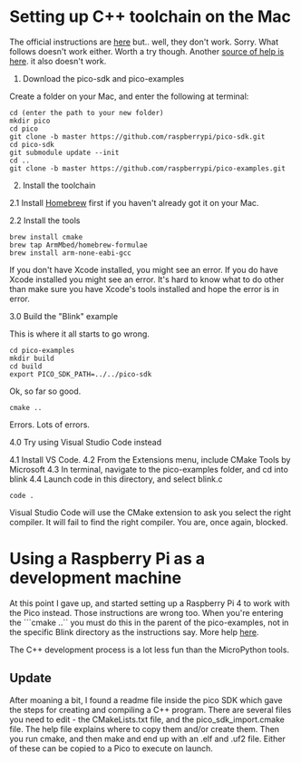 # Setting up C++ toolchain on the Mac

The official instructions are [here](https://datasheets.raspberrypi.org/pico/getting-started-with-pico.pdf) but.. well, they don't work. Sorry.
What follows doesn't work either. Worth a try though.
Another [source of help is here](https://blog.smittytone.net/2021/02/02/program-raspberry-pi-pico-c-mac/). it also doesn't work.

1. Download the pico-sdk and pico-examples

Create a folder on your Mac, and enter the following at terminal:

```
cd (enter the path to your new folder)
mkdir pico
cd pico
git clone -b master https://github.com/raspberrypi/pico-sdk.git
cd pico-sdk
git submodule update --init
cd ..
git clone -b master https://github.com/raspberrypi/pico-examples.git
```

2. Install the toolchain

2.1 Install [Homebrew](http://brew.sh) first if you haven't already got it on your Mac.

2.2 Install the tools

```
brew install cmake
brew tap ArmMbed/homebrew-formulae
brew install arm-none-eabi-gcc
```

If you don't have Xcode installed, you might see an error. If you do have Xcode installed you might see an error.
It's hard to know what to do other than make sure you have Xcode's tools installed and hope the error is in error.


3.0 Build the "Blink" example

This is where it all starts to go wrong.

```
cd pico-examples
mkdir build
cd build
export PICO_SDK_PATH=../../pico-sdk
```

Ok, so far so good. 

```
cmake ..
```

Errors. Lots of errors.

4.0 Try using Visual Studio Code instead

4.1 Install VS Code.
4.2 From the Extensions menu, include CMake Tools by Microsoft
4.3 In terminal, navigate to the pico-examples folder, and cd into blink
4.4 Launch code in this directory, and select blink.c

``code .``

Visual Studio Code will use the CMake extension to ask you select the right compiler. It will fail to find the right compiler. You are, once again, blocked.

# Using a Raspberry Pi as a development machine

At this point I gave up, and started setting up a Raspberry Pi 4 to work with the Pico instead. Those instructions are wrong too. When you're entering the ```cmake ..`` you must do this in the parent of the pico-examples, not in the specific Blink directory as the instructions say. More help [here](https://www.raspberrypi.org/forums/viewtopic.php?t=302082).

The C++ development process is a lot less fun than the MicroPython tools.

## Update

After moaning a bit, I found a readme file inside the pico SDK which gave the steps for creating and compiling a C++ program. There are several files you need to edit - the CMakeLists.txt file, and the pico_sdk_import.cmake file. The help file explains where to copy them  and/or create them. Then you run cmake, and then make and end up with an .elf and .uf2 file. Either of these can be copied to a Pico to execute on launch.